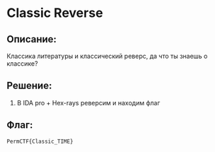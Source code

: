 # Classic Reverse
## Описание:
  Классика литературы и классический реверс, да что ты знаешь о классике?

## Решение:
1. В IDA pro + Hex-rays реверсим и находим флаг 

## Флаг:
    PermCTF{Classic_TIME}
 

